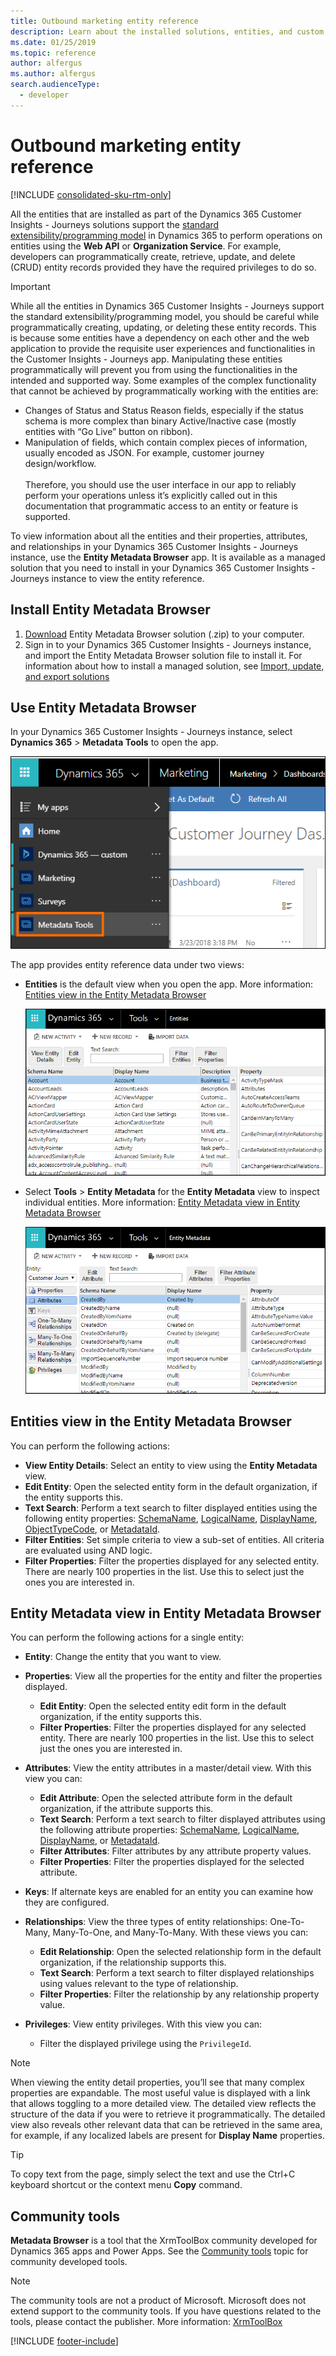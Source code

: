 ```yaml
---
title: Outbound marketing entity reference
description: Learn about the installed solutions, entities, and custom actions in outbound marketing.
ms.date: 01/25/2019
ms.topic: reference
author: alfergus
ms.author: alfergus
search.audienceType: 
  - developer
---
```


# Outbound marketing entity reference

[!INCLUDE [consolidated-sku-rtm-only](.././includes/consolidated-sku-rtm-only.md)]

All the entities that are installed as part of the Dynamics 365 Customer Insights - Journeys solutions support the [standard extensibility/programming model](/dynamics365/customerengagement/on-premises/developer/programming-models) in Dynamics 365 to perform operations on entities using the **Web API** or **Organization Service**. For example, developers can programmatically create, retrieve, update, and delete (CRUD) entity records provided they have the required privileges to do so.

> [!IMPORTANT]
> While all the entities in Dynamics 365 Customer Insights - Journeys support the standard extensibility/programming model, you should be careful while programmatically creating, updating, or deleting these entity records. This is because some entities have a dependency on each other and the web application to provide the requisite user experiences and functionalities in the Customer Insights - Journeys app. Manipulating these entities programmatically will prevent you from using the functionalities in the intended and supported way. Some examples of the complex functionality that cannot be achieved by programmatically working with the entities are:
>- Changes of Status and Status Reason fields, especially if the status schema is more complex than binary Active/Inactive case (mostly entities with “Go Live” button on ribbon).
>- Manipulation of fields, which contain complex pieces of information, usually encoded as JSON. For example, customer journey design/workflow.<br/><br/>Therefore, you should use the user interface in our app to reliably perform your operations unless it’s explicitly called out in this documentation that programmatic access to an entity or feature is supported.

To view information about all the entities and their properties, attributes, and relationships in your Dynamics 365 Customer Insights - Journeys instance, use the **Entity Metadata Browser** app. It is available as a managed solution that you need to install in your Dynamics 365 Customer Insights - Journeys instance to view the entity reference.

## Install Entity Metadata Browser

1. [Download](https://download.microsoft.com/download/8/E/3/8E3279FE-7915-48FE-A68B-ACAFB86DA69C/MetadataBrowser_3_0_0_5_managed.zip) Entity Metadata Browser solution (.zip) to your computer.
2. Sign in to your Dynamics 365 Customer Insights - Journeys instance, and import the Entity Metadata Browser solution file to install it. For information about how to install a managed solution, see [Import, update, and export solutions](/dynamics365/customerengagement/on-premises/customize/import-update-upgrade-solution) 

## Use Entity Metadata Browser

In your Dynamics 365 Customer Insights - Journeys instance, select **Dynamics 365** >  **Metadata Tools** to open the app.

![Metadata Tools menu selection.](../media/dev-metadata-browser-app.png "Metadata Tools menu selection")

The app provides entity reference data under two views:

- **Entities** is the default view when you open the app. More information: [Entities view in the Entity Metadata Browser](#entities-view-in-the-entity-metadata-browser) 

    ![Screenshot of the entities view.](../media/dev-metadata-browser-tool.png "Screenshot of the entities view")

- Select **Tools** > **Entity Metadata** for the **Entity Metadata** view to inspect individual entities. More information: [Entity Metadata view in Entity Metadata Browser](#entity-metadata-view-in-entity-metadata-browser)

    ![Screenshot of entity metadata.](../media/dev-metadata-browser-tool-EM.png "Screenshot of entity metadata")

## Entities view in the Entity Metadata Browser
You can perform the following actions:

- **View Entity Details**: Select an entity to view using the **Entity Metadata** view.
- **Edit Entity**: Open the selected entity form in the default organization, if the entity supports this.
- **Text Search**: Perform a text search to filter displayed entities using the following entity properties: [SchemaName](/dotnet/api/microsoft.xrm.sdk.metadata.entitymetadata.schemaname), [LogicalName](/dotnet/api/microsoft.xrm.sdk.metadata.entitymetadata.logicalname), [DisplayName](/dotnet/api/microsoft.xrm.sdk.metadata.entitymetadata.displayname), [ObjectTypeCode](/dotnet/api/microsoft.xrm.sdk.metadata.entitymetadata.objecttypecode), or [MetadataId](/dotnet/api/microsoft.xrm.sdk.metadata.metadatabase.metadataid).
- **Filter Entities**: Set simple criteria to view a sub-set of entities. All criteria are evaluated using AND logic.
- **Filter Properties**: Filter the properties displayed for any selected entity. There are nearly 100 properties in the list. Use this to select just the ones you are interested in.

## Entity Metadata view in Entity Metadata Browser
 You can perform the following actions for a single entity:

- **Entity**: Change the entity that you want to view.
- **Properties**: View all the properties for the entity and filter the properties displayed.

    - **Edit Entity**: Open the selected entity edit form in the default organization, if the entity supports this.
    - **Filter Properties**: Filter the properties displayed for any selected entity. There are nearly 100 properties in the list. Use this to select just the ones you are interested in.

- **Attributes**: View the entity attributes in a master/detail view. With this view you can:

    - **Edit Attribute**: Open the selected attribute form in the default organization, if the attribute supports this.
    - **Text Search**: Perform a text search to filter displayed attributes using the following attribute properties: [SchemaName](/dotnet/api/microsoft.xrm.sdk.metadata.entitymetadata.schemaname), [LogicalName](/dotnet/api/microsoft.xrm.sdk.metadata.entitymetadata.logicalname), [DisplayName](/dotnet/api/microsoft.xrm.sdk.metadata.entitymetadata.displayname), or [MetadataId](/dotnet/api/microsoft.xrm.sdk.metadata.metadatabase.metadataid).
    - **Filter Attributes**: Filter attributes by any attribute property values.
    - **Filter Properties**: Filter the properties displayed for the selected attribute.

- **Keys**: If alternate keys are enabled for an entity you can examine how they are configured.

- **Relationships**: View the three types of entity relationships: One-To-Many, Many-To-One, and Many-To-Many. With these views you can:  
    - **Edit Relationship**: Open the selected relationship form in the default organization, if the relationship supports this.  
    - **Text Search**: Perform a text search to filter displayed relationships using values relevant to the type of relationship.  
    - **Filter Properties**: Filter the relationship by any relationship property value.

- **Privileges**: View entity privileges. With this view you can:  
    - Filter the displayed privilege using the `PrivilegeId`.

> [!NOTE]
> When viewing the entity detail properties, you’ll see that many complex properties are expandable. The most useful value is displayed with a link that allows toggling to a more detailed view. The detailed view reflects the structure of the data if you were to retrieve it programmatically. The detailed view also reveals other relevant data that can be retrieved in the same area, for example, if any localized labels are present for **Display Name** properties.

> [!TIP]
> To copy text from the page, simply select the text and use the Ctrl+C keyboard shortcut or the context menu **Copy** command.

## Community tools

**Metadata Browser** is a tool that the XrmToolBox community developed for Dynamics 365 apps and Power Apps. See the [Community tools](/powerapps/developer/common-data-service/community-tools) topic for community developed tools.

> [!NOTE]
> The community tools are not a product of Microsoft. Microsoft does not extend support to the community tools. If you have questions related to the tools, please contact the publisher. More information: [XrmToolBox](https://www.xrmtoolbox.com)


[!INCLUDE [footer-include](.././includes/footer-banner.md)]
